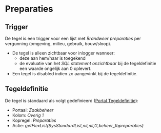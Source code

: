 # Preparaties

## Trigger

De tegel is een trigger voor een lijst met *Brandweer preparaties* per vergunning (omgeving, milieu, gebruik, bouw/sloop).

* De tegel is alleen zichtbaar voor inlogger wanneer:
  * deze aan hem/haar is toegekend
  * de evaluatie van het *SQL statement onzichtbaar* bij de tegeldefinitie een waarde ongelijk aan 0 oplevert.
* Een tegel is disabled indien zo aangevinkt bij de tegeldefinitie.

## Tegeldefinitie

De tegel is standaard als volgt gedefinieerd ([Portal Tegeldefinitie](/docs/instellen_inrichten/portaldefinitie/portal_tegel.md)):

* Portaal: *Zaakbeheer*
* Kolom: *Overig 1*
* Kopregel: *Preparaties*
* Actie: *getFlexList(SysStandardList,nil,nil,G,beheer_tbpreparaties)*
